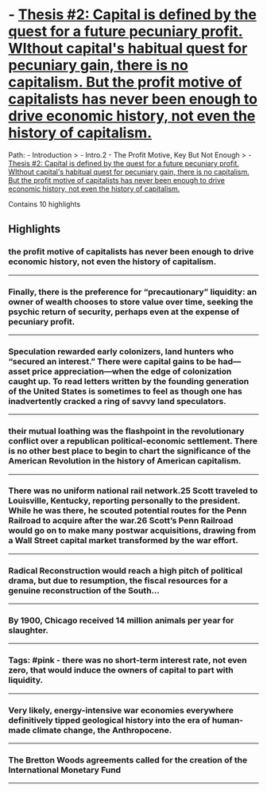 # - [Thesis #2: Capital is defined by the quest for a future pecuniary profit. WIthout capital's habitual quest for pecuniary gain, there is no capitalism. But the profit motive of capitalists has never been enough to drive economic history, not even the history of capitalism.](https://app.tana.inc?nodeid=LJN0Pp-mQ764)

Path: - Introduction > - Intro.2 - The Profit Motive, Key But Not Enough > - [Thesis #2: Capital is defined by the quest for a future pecuniary profit. WIthout capital's habitual quest for pecuniary gain, there is no capitalism. But the profit motive of capitalists has never been enough to drive economic history, not even the history of capitalism.](https://app.tana.inc?nodeid=LJN0Pp-mQ764)

Contains 10 highlights

## Highlights

### the profit motive of capitalists has never been enough to drive economic history, not even the history of capitalism.  
---

### Finally, there is the preference for “precautionary” liquidity: an owner of wealth chooses to store value over time, seeking the psychic return of security, perhaps even at the expense of pecuniary profit.  
---

### Speculation rewarded early colonizers, land hunters who “secured an interest.” There were capital gains to be had—asset price appreciation—when the edge of colonization caught up. To read letters written by the founding generation of the United States is sometimes to feel as though one has inadvertently cracked a ring of savvy land speculators.  
---

### their mutual loathing was the flashpoint in the revolutionary conflict over a republican political-economic settlement. There is no other best place to begin to chart the significance of the American Revolution in the history of American capitalism.  
---

### There was no uniform national rail network.25 Scott traveled to Louisville, Kentucky, reporting personally to the president. While he was there, he scouted potential routes for the Penn Railroad to acquire after the war.26 Scott’s Penn Railroad would go on to make many postwar acquisitions, drawing from a Wall Street capital market transformed by the war effort.  
---

### Radical Reconstruction would reach a high pitch of political drama, but due to resumption, the fiscal resources for a genuine reconstruction of the South…  
---

### By 1900, Chicago received 14 million animals per year for slaughter.  
---

### **Tags:** #pink - there was no short-term interest rate, not even zero, that would induce the owners of capital to part with liquidity.  
---

### Very likely, energy-intensive war economies everywhere definitively tipped geological history into the era of human-made climate change, the Anthropocene.  
---

### The Bretton Woods agreements called for the creation of the International Monetary Fund  
---

